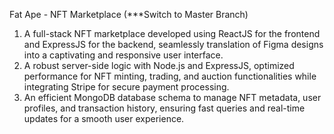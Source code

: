 Fat Ape - NFT Marketplace (***Switch to Master Branch)

1. A full-stack NFT marketplace developed using ReactJS for the frontend and ExpressJS for the backend, seamlessly translation of Figma designs into a captivating and responsive user interface.
2. A robust server-side logic with Node.js and ExpressJS, optimized performance for NFT minting, trading, and auction functionalities while integrating Stripe for secure payment processing.
3. An efficient MongoDB database schema to manage NFT metadata, user profiles, and transaction history, ensuring fast queries and real-time updates for a smooth user experience.
